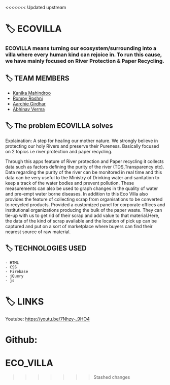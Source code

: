 <<<<<<< Updated upstream
# :label: ECOVILLA
### ECOVILLA means turning our ecosystem/surrounding into a villa where every human kind can rejoice in. To run this cause, we have mainly focused on River Protection & Paper Recycling.

## :label: TEAM MEMBERS
   - [Kanika Mahindroo](https://github.com/119kanika)
   - [Rompy Roshni](https://github.com/rompyroshni31)
   - [Aarchie Girdhar](https://github.com/Aarchie-05)
   - [Abhinav Verma](https://github.com/abhinav2612)
## :label: The problem ECOVILLA solves
Explaination: A step for healing our mother nature.
We strongly believe in protecting our holy Rivers and preserve their Pureness.
Basically focused on 2 topics i.e river protection and paper recycling.

Through this apps feature of River protection and Paper recycling it collects data such as factors defining the purity of the river (TDS,Transparency etc). Data regarding the purity of the river can be monitored in real time and this data can be very useful to the Ministry of Drinking water and sanitation to keep a track of the water bodies and prevent pollution. These measurements can also be used to graph changes in the quality of water and pre-empt water borne diseases. In addition to this Eco Villa also provides the feature of collecting scrap from organisations to be converted to recycled products.
Provided a customized panel for corporate offices and institutional organizations producing the bulk of the paper waste. They can tie-up with us to get rid of their scrap and add value to that material.Here, the data of the kind of scrap available and the location of pick up can be captured and put on a sort of marketplace where buyers can find their nearest source of raw material.

## :label: TECHNOLOGIES USED
```
- HTML
- CSS
- Firebase
- jQuery
- js
```

# :label: LINKS

Youtube: https://youtu.be/7Nhzy-_9HO4

Github: 
=======
# ECO_VILLA
>>>>>>> Stashed changes
